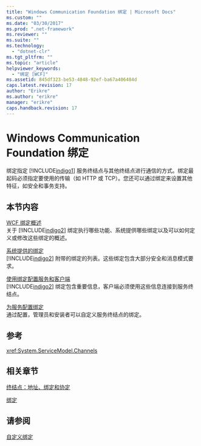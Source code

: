 ```yaml
---
title: "Windows Communication Foundation 绑定 | Microsoft Docs"
ms.custom: ""
ms.date: "03/30/2017"
ms.prod: ".net-framework"
ms.reviewer: ""
ms.suite: ""
ms.technology: 
  - "dotnet-clr"
ms.tgt_pltfrm: ""
ms.topic: "article"
helpviewer_keywords: 
  - "绑定 [WCF]"
ms.assetid: 845df323-be53-4848-92ef-ba67a406484d
caps.latest.revision: 17
author: "Erikre"
ms.author: "erikre"
manager: "erikre"
caps.handback.revision: 17
---
```

# Windows Communication Foundation 绑定
绑定指定 [!INCLUDE[indigo1](../../../includes/indigo1-md.md)] 服务终结点与其他终结点进行通信的方式。绑定最起码必须指定要使用的传输（如 HTTP 或 TCP）。您还可以通过绑定来设置其他特征，如安全和事务支持。  
  
## 本节内容  
 [WCF 绑定概述](../../../docs/framework/wcf/bindings-overview.md)  
 关于 [!INCLUDE[indigo2](../../../includes/indigo2-md.md)] 绑定执行哪些功能、系统提供哪些绑定以及可以如何定义或修改这些绑定的概述。  
  
 [系统提供的绑定](../../../docs/framework/wcf/system-provided-bindings.md)  
 [!INCLUDE[indigo2](../../../includes/indigo2-md.md)] 附带的绑定的列表。这些绑定包含大部分安全和消息模式要求。  
  
 [使用绑定配置服务和客户端](../../../docs/framework/wcf/using-bindings-to-configure-services-and-clients.md)  
 [!INCLUDE[indigo2](../../../includes/indigo2-md.md)] 绑定包含重要信息，客户端必须使用这些信息连接到服务终结点。  
  
 [为服务配置绑定](../../../docs/framework/wcf/configuring-bindings-for-wcf-services.md)  
 通过配置，管理员和安装者可以自定义服务终结点的绑定。  
  
## 参考  
 <xref:System.ServiceModel.Channels>  
  
## 相关章节  
 [终结点：地址、绑定和协定](../../../docs/framework/wcf/feature-details/endpoints-addresses-bindings-and-contracts.md)  
  
 [绑定](../../../docs/framework/wcf/feature-details/bindings.md)  
  
## 请参阅  
 [自定义绑定](../../../docs/framework/wcf/extending/custom-bindings.md)